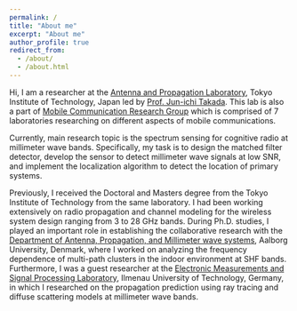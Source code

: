 ```yaml
---
permalink: /
title: "About me"
excerpt: "About me"
author_profile: true
redirect_from: 
  - /about/
  - /about.html
---
```




Hi, I am a researcher at the [Antenna and Propagation Laboratory](http://www.ap.ide.titech.ac.jp), Tokyo Institute of Technology, Japan led by [Prof. Jun-ichi Takada](http://www.ap.ide.titech.ac.jp/~takada/index-e.html). This lab is also a part of [Mobile Communication Research Group](http://www.mcrg.ee.titech.ac.jp) which is comprised of 7 laboratories researching on different aspects of mobile communications.  

Currently, main research topic is the spectrum sensing for cognitive radio at millimeter wave bands. Specifically, my task is to design the matched filter detector, develop the sensor to detect millimeter wave signals at low SNR, and implement the localization algorithm to detect the location of primary systems.

Previously, I received the Doctoral and Masters degree from the Tokyo Institute of Technology from the same laboratory. I had been working extensively on radio propagation and channel modeling for the wireless system design ranging from 3 to 28 GHz bands. During Ph.D. studies, I played an important role in establishing the collaborative research with the [Department of Antenna, Propagation, and Millimeter wave systems](https://www.es.aau.dk/sections-labs/antennas-propagation-millimetre-wave-systems/), Aalborg University, Denmark, where I worked on analyzing the frequency dependence of multi-path clusters in the indoor environment at SHF bands. Furthermore, I was a guest researcher at the [Electronic Measurements and Signal Processing Laboratory](https://www.tu-ilmenau.de/en/electronic-measurements-and-signal-processing-ems/), Ilmenau University of Technology, Germany, in which I researched on the propagation prediction using ray tracing and diffuse scattering models at millimeter wave bands.     
